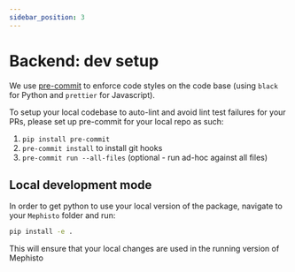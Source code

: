 ```yaml
---
sidebar_position: 3
---
```


# Backend: dev setup

We use [pre-commit](https://pre-commit.com/) to enforce code styles on the code base (using `black` for Python and `prettier` for Javascript).

To setup your local codebase to auto-lint and avoid lint test failures for your PRs, please set up pre-commit for your local repo as such:

1. `pip install pre-commit`
2. `pre-commit install` to install git hooks
3. `pre-commit run --all-files` (optional - run ad-hoc against all files)


## Local development mode

In order to get python to use your local version of the package, navigate to your `Mephisto` folder and run:
```bash
pip install -e .
```
This will ensure that your local changes are used in the running version of Mephisto
